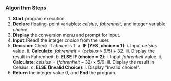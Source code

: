### Algorithm Steps

1.  **Start** program execution.
2.  **Declare** floating-point variables: $celsius$, $fahrenheit$, and integer variable $choice$.
3.  **Display** the conversion menu and prompt for input.
4.  **Input** (Read) the integer $choice$ from the user.
5.  **Decision**: Check if $choice$ is $1$.
    a.  **IF (YES, choice = 1)**:
        i.   Input $celsius$ value.
        ii.  **Calculate**: $fahrenheit = (celsius \times 9/5) + 32$.
        iii. Display the result in Fahrenheit.
    b.  **ELSE IF (choice = 2)**:
        i.   Input $fahrenheit$ value.
        ii.  **Calculate**: $celsius = (fahrenheit - 32) \times 5/9$.
        iii. Display the result in Celsius.
    c.  **ELSE (Invalid Choice)**:
        i.   Display "Invalid choice!".
6.  **Return** the integer value $0$, and **End** the program.
